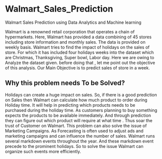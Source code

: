 # Walmart_Sales_Prediction
Walmart Sales Prediction using Data Analytics and Machine learning

Walmart is a renowned retail corporation that operates a chain of hypermarkets. Here, Walmart has provided a data combining of 45 stores including store information and monthly sales. The data is provided on weekly basis. Walmart tries to find the impact of holidays on the sales of store. For which it has included four holidays weeks into the dataset which are Christmas, Thanksgiving, Super bowl, Labor day. Here we are owing to Analyze the dataset given. before doing that , let me point out the objective of this analysis. Our Main Objective is to predict sales of store in a week.
## Why this problem needs To be Solved?
Holidays can create a huge impact on sales. So, if there is a good prediction on Sales then Walmart can calculate how much product to order during Holiday time. It will help in predicting which products needs to be purchased during the holiday time. As customers planning to buy something expects the products to be available immediately. And through prediction they can figure out which product will require at what time . Thus soar the trust of Customer on Walmart. This problem can also solve the issue of Marketing Campaigns. As Forecasting is often used to adjust ads and marketing campaigns and can influence the number of sales. Walmart runs several markdown events throughout the year. And these markdown event precede to the prominent holidays. So to solve the issue Walmart can organize such events more efficiently.

